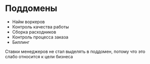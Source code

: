 # Поддомены
- Найм воркеров
- Контроль качества работы
- Сборка расходников
- Контроль процесса заказа
- Биллинг

Ставки менеджеров не стал выделять в поддомен, потому что это слабо относится к цели бизнеса
